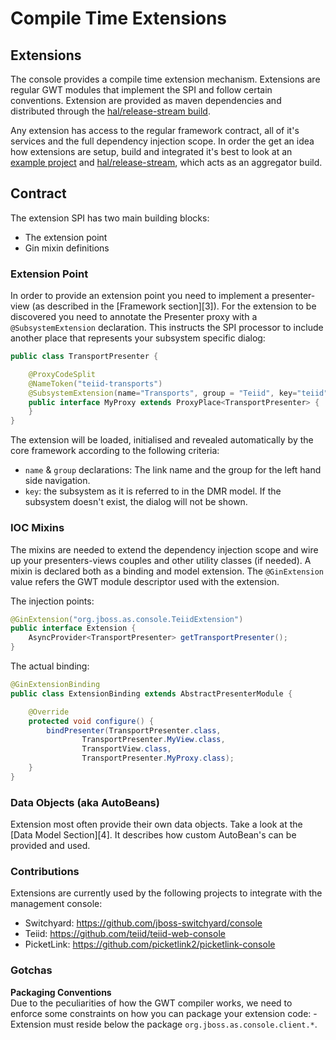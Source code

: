# Compile Time Extensions 

## Extensions

The console provides a compile time extension mechanism. Extensions are regular GWT modules that implement the SPI and follow certain conventions. Extension are provided as maven dependencies and distributed through the [hal/release-stream build][1].

Any extension has access to the regular framework contract, all of it's services and the full dependency injection scope. In order the get an idea how extensions are setup, build and integrated it's best to look at an [example project][2] and [hal/release-stream][1], which acts as an aggregator build.

## Contract

The extension SPI has two main building blocks:

* The extension point
* Gin mixin definitions

### Extension Point

In order to provide an extension point you need to implement a presenter-view (as described in the [Framework section][3]). For the extension to be discovered you need to annotate the Presenter proxy with a `@SubsystemExtension` declaration. This instructs the SPI processor to include another place that represents your subsystem specific dialog:

```java
public class TransportPresenter {

    @ProxyCodeSplit
    @NameToken("teiid-transports")
    @SubsystemExtension(name="Transports", group = "Teiid", key="teiid")
    public interface MyProxy extends ProxyPlace<TransportPresenter> {
    }
}
```

The extension will be loaded, initialised and revealed automatically by the core framework according to the following criteria:

* `name` &amp; `group` declarations: The link name and the group for the left hand side navigation.
* `key`: the subsystem as it is referred to in the DMR model. If the subsystem doesn't exist, the dialog will not be shown.

### IOC Mixins

The mixins are needed to extend the dependency injection scope and wire up your presenters-views couples and other utility classes (if needed). A mixin is declared both as a binding and model extension. The `@GinExtension` value refers the GWT module descriptor used with the extension.

The injection points:

```java
@GinExtension("org.jboss.as.console.TeiidExtension")
public interface Extension {
    AsyncProvider<TransportPresenter> getTransportPresenter();
}
```

The actual binding:

```java
@GinExtensionBinding
public class ExtensionBinding extends AbstractPresenterModule {

    @Override
    protected void configure() {
        bindPresenter(TransportPresenter.class,
                TransportPresenter.MyView.class,
                TransportView.class,
                TransportPresenter.MyProxy.class);
    }
}
```

### Data Objects (aka AutoBeans)

Extension most often provide their own data objects. Take a look at the [Data Model Section][4]. It describes how custom AutoBean's can be provided and used.

### Contributions

Extensions are currently used by the following projects to integrate with the management console:

- Switchyard: https://github.com/jboss-switchyard/console
- Teiid: https://github.com/teiid/teiid-web-console
- PicketLink: https://github.com/picketlink2/picketlink-console

### Gotchas

**Packaging Conventions**  
Due to the peculiarities of how the GWT compiler works, we need to enforce some constraints on how you can package your extension code: \- Extension must reside below the package `org.jboss.as.console.client.*`.

[1]: https://github.com/hal/release-stream/
[2]: https://github.com/teiid/teiid-web-console/tree/teiid-console-parent-1.1.0.Final
